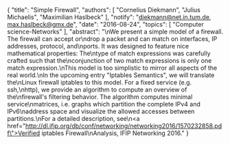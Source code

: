 {
    "title": "Simple Firewall",
    "authors": [
        "Cornelius Diekmann",
        "Julius Michaelis",
        "Maximilian Haslbeck"
    ],
    "notify": "diekmann@net.in.tum.de, max.haslbeck@gmx.de",
    "date": "2016-08-24",
    "topics": [
        "Computer science-Networks"
    ],
    "abstract": "\nWe present a simple model of a firewall. The firewall can accept or\ndrop a packet and can match on interfaces, IP addresses, protocol, and\nports. It was designed to feature nice mathematical properties: The\ntype of match expressions was carefully crafted such that the\nconjunction of two match expressions is only one match expression.\nThis model is too simplistic to mirror all aspects of the real world.\nIn the upcoming entry \"Iptables Semantics\", we will translate the\nLinux firewall iptables to this model.  For a fixed service (e.g. ssh,\nhttp), we provide an algorithm to compute an overview of the\nfirewall's filtering behavior. The algorithm computes minimal service\nmatrices, i.e. graphs which partition the complete IPv4 and IPv6\naddress space and visualize the allowed accesses between partitions.\nFor a detailed description, see\n<a href=\"http://dl.ifip.org/db/conf/networking/networking2016/1570232858.pdf\">Verified iptables Firewall\nAnalysis</a>, IFIP Networking 2016."
}